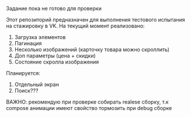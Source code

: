 Задание пока не готово для проверки

Этот репозиторий предназначен для выполнения тестового испытания на стажировку в VK. 
На текущий момент реализовано:
1. Загрузка элементов
2. Пагинация
3. Несколько изображений (карточку товара можно скроллить)
4. Доп параметры (цена + скидки)
5. Состояние скролла изображения

Планируется:
1. Отдельный экран
2. Поиск???

ВАЖНО: рекомендую при проверке собирать realese сборку, т.к compose анимации имеют свойство тормозить при debug сборке
